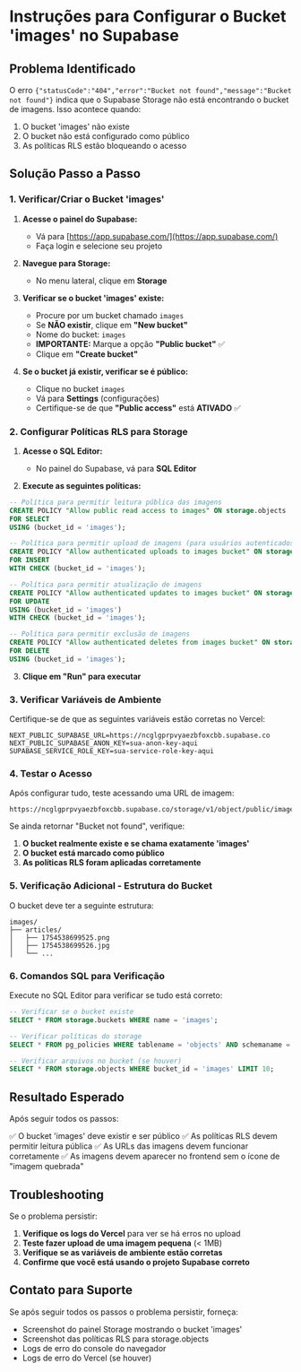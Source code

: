 # Instruções para Configurar o Bucket 'images' no Supabase

## Problema Identificado

O erro `{"statusCode":"404","error":"Bucket not found","message":"Bucket not found"}` indica que o Supabase Storage não está encontrando o bucket de imagens. Isso acontece quando:

1. O bucket 'images' não existe
2. O bucket não está configurado como público
3. As políticas RLS estão bloqueando o acesso

## Solução Passo a Passo

### 1. Verificar/Criar o Bucket 'images'

1. **Acesse o painel do Supabase:**
   - Vá para [https://app.supabase.com/](https://app.supabase.com/)
   - Faça login e selecione seu projeto

2. **Navegue para Storage:**
   - No menu lateral, clique em **Storage**

3. **Verificar se o bucket 'images' existe:**
   - Procure por um bucket chamado `images`
   - Se **NÃO existir**, clique em **"New bucket"**
   - Nome do bucket: `images`
   - **IMPORTANTE:** Marque a opção **"Public bucket"** ✅
   - Clique em **"Create bucket"**

4. **Se o bucket já existir, verificar se é público:**
   - Clique no bucket `images`
   - Vá para **Settings** (configurações)
   - Certifique-se de que **"Public access"** está **ATIVADO** ✅

### 2. Configurar Políticas RLS para Storage

1. **Acesse o SQL Editor:**
   - No painel do Supabase, vá para **SQL Editor**

2. **Execute as seguintes políticas:**

```sql
-- Política para permitir leitura pública das imagens
CREATE POLICY "Allow public read access to images" ON storage.objects
FOR SELECT 
USING (bucket_id = 'images');

-- Política para permitir upload de imagens (para usuários autenticados ou service role)
CREATE POLICY "Allow authenticated uploads to images bucket" ON storage.objects
FOR INSERT 
WITH CHECK (bucket_id = 'images');

-- Política para permitir atualização de imagens
CREATE POLICY "Allow authenticated updates to images bucket" ON storage.objects
FOR UPDATE 
USING (bucket_id = 'images')
WITH CHECK (bucket_id = 'images');

-- Política para permitir exclusão de imagens
CREATE POLICY "Allow authenticated deletes from images bucket" ON storage.objects
FOR DELETE 
USING (bucket_id = 'images');
```

3. **Clique em "Run" para executar**

### 3. Verificar Variáveis de Ambiente

Certifique-se de que as seguintes variáveis estão corretas no Vercel:

```env
NEXT_PUBLIC_SUPABASE_URL=https://ncglgprpvyaezbfoxcbb.supabase.co
NEXT_PUBLIC_SUPABASE_ANON_KEY=sua-anon-key-aqui
SUPABASE_SERVICE_ROLE_KEY=sua-service-role-key-aqui
```

### 4. Testar o Acesso

Após configurar tudo, teste acessando uma URL de imagem:
```
https://ncglgprpvyaezbfoxcbb.supabase.co/storage/v1/object/public/images/articles/teste.jpg
```

Se ainda retornar "Bucket not found", verifique:

1. **O bucket realmente existe e se chama exatamente 'images'**
2. **O bucket está marcado como público**
3. **As políticas RLS foram aplicadas corretamente**

### 5. Verificação Adicional - Estrutura do Bucket

O bucket deve ter a seguinte estrutura:
```
images/
├── articles/
│   ├── 1754538699525.png
│   ├── 1754538699526.jpg
│   └── ...
```

### 6. Comandos SQL para Verificação

Execute no SQL Editor para verificar se tudo está correto:

```sql
-- Verificar se o bucket existe
SELECT * FROM storage.buckets WHERE name = 'images';

-- Verificar políticas do storage
SELECT * FROM pg_policies WHERE tablename = 'objects' AND schemaname = 'storage';

-- Verificar arquivos no bucket (se houver)
SELECT * FROM storage.objects WHERE bucket_id = 'images' LIMIT 10;
```

## Resultado Esperado

Após seguir todos os passos:

✅ O bucket 'images' deve existir e ser público
✅ As políticas RLS devem permitir leitura pública
✅ As URLs das imagens devem funcionar corretamente
✅ As imagens devem aparecer no frontend sem o ícone de "imagem quebrada"

## Troubleshooting

Se o problema persistir:

1. **Verifique os logs do Vercel** para ver se há erros no upload
2. **Teste fazer upload de uma imagem pequena** (< 1MB)
3. **Verifique se as variáveis de ambiente estão corretas**
4. **Confirme que você está usando o projeto Supabase correto**

## Contato para Suporte

Se após seguir todos os passos o problema persistir, forneça:
- Screenshot do painel Storage mostrando o bucket 'images'
- Screenshot das políticas RLS para storage.objects
- Logs de erro do console do navegador
- Logs de erro do Vercel (se houver)

